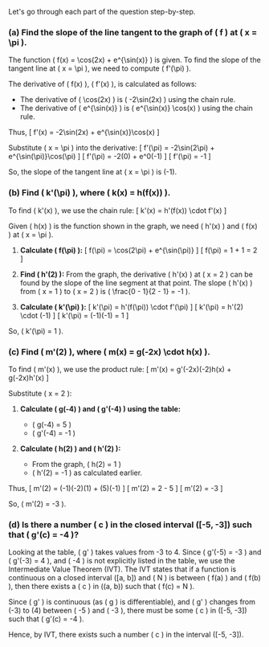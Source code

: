 Let's go through each part of the question step-by-step.

### (a) Find the slope of the line tangent to the graph of \( f \) at \( x = \pi \).

The function \( f(x) = \cos(2x) + e^{\sin(x)} \) is given. To find the slope of the tangent line at \( x = \pi \), we need to compute \( f'(\pi) \).

The derivative of \( f(x) \), \( f'(x) \), is calculated as follows:
- The derivative of \( \cos(2x) \) is \( -2\sin(2x) \) using the chain rule.
- The derivative of \( e^{\sin(x)} \) is \( e^{\sin(x)} \cos(x) \) using the chain rule.

Thus,
\[ f'(x) = -2\sin(2x) + e^{\sin(x)}\cos(x) \]

Substitute \( x = \pi \) into the derivative:
\[ f'(\pi) = -2\sin(2\pi) + e^{\sin(\pi)}\cos(\pi) \]
\[ f'(\pi) = -2(0) + e^0(-1) \]
\[ f'(\pi) = -1 \]

So, the slope of the tangent line at \( x = \pi \) is \(-1\).

### (b) Find \( k'(\pi) \), where \( k(x) = h(f(x)) \).

To find \( k'(x) \), we use the chain rule:
\[ k'(x) = h'(f(x)) \cdot f'(x) \]

Given \( h(x) \) is the function shown in the graph, we need \( h'(x) \) and \( f(x) \) at \( x = \pi \).

1. **Calculate \( f(\pi) \):**
   \[ f(\pi) = \cos(2\pi) + e^{\sin(\pi)} \]
   \[ f(\pi) = 1 + 1 = 2 \]

2. **Find \( h'(2) \):** 
   From the graph, the derivative \( h'(x) \) at \( x = 2 \) can be found by the slope of the line segment at that point. The slope \( h'(x) \) from \( x = 1 \) to \( x = 2 \) is \( \frac{0 - 1}{2 - 1} = -1 \).

3. **Calculate \( k'(\pi) \):**
   \[ k'(\pi) = h'(f(\pi)) \cdot f'(\pi) \]
   \[ k'(\pi) = h'(2) \cdot (-1) \]
   \[ k'(\pi) = (-1)(-1) = 1 \]

So, \( k'(\pi) = 1 \).

### (c) Find \( m'(2) \), where \( m(x) = g(-2x) \cdot h(x) \).

To find \( m'(x) \), we use the product rule:
\[ m'(x) = g'(-2x)(-2)h(x) + g(-2x)h'(x) \]

Substitute \( x = 2 \):
1. **Calculate \( g(-4) \) and \( g'(-4) \) using the table:**
   - \( g(-4) = 5 \)
   - \( g'(-4) = -1 \)

2. **Calculate \( h(2) \) and \( h'(2) \):**
   - From the graph, \( h(2) = 1 \)
   - \( h'(2) = -1 \) as calculated earlier.

Thus,
\[ m'(2) = (-1)(-2)(1) + (5)(-1) \]
\[ m'(2) = 2 - 5 \]
\[ m'(2) = -3 \]

So, \( m'(2) = -3 \).

### (d) Is there a number \( c \) in the closed interval \([-5, -3]\) such that \( g'(c) = -4 \)?

Looking at the table, \( g' \) takes values from -3 to 4. Since \( g'(-5) = -3 \) and \( g'(-3) = 4 \), and \( -4 \) is not explicitly listed in the table, we use the Intermediate Value Theorem (IVT). The IVT states that if a function is continuous on a closed interval \([a, b]\) and \( N \) is between \( f(a) \) and \( f(b) \), then there exists a \( c \) in \((a, b)\) such that \( f(c) = N \).

Since \( g' \) is continuous (as \( g \) is differentiable), and \( g' \) changes from \(-3\) to \(4\) between \( -5 \) and \( -3 \), there must be some \( c \) in \([-5, -3]\) such that \( g'(c) = -4 \).

Hence, by IVT, there exists such a number \( c \) in the interval \([-5, -3]\).
